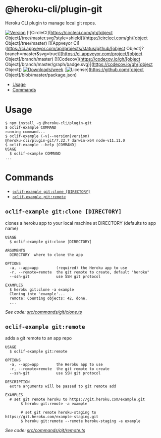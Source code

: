 @heroku-cli/plugin-git
======================

Heroku CLI plugin to manage local git repos.

[![Version](https://img.shields.io/npm/v/@heroku-cli/plugin-git.svg)](https://npmjs.org/package/@heroku-cli/plugin-git)
[![CircleCI](https://circleci.com/gh/[object Object]/tree/master.svg?style=shield)](https://circleci.com/gh/[object Object]/tree/master)
[![Appveyor CI](https://ci.appveyor.com/api/projects/status/github/[object Object]?branch=master&svg=true)](https://ci.appveyor.com/project/[object Object]/branch/master)
[![Codecov](https://codecov.io/gh/[object Object]/branch/master/graph/badge.svg)](https://codecov.io/gh/[object Object])
[![Downloads/week](https://img.shields.io/npm/dw/@heroku-cli/plugin-git.svg)](https://npmjs.org/package/@heroku-cli/plugin-git)
[![License](https://img.shields.io/npm/l/@heroku-cli/plugin-git.svg)](https://github.com/[object Object]/blob/master/package.json)

<!-- toc -->
* [Usage](#usage)
* [Commands](#commands)
<!-- tocstop -->
# Usage
<!-- usage -->
```sh-session
$ npm install -g @heroku-cli/plugin-git
$ oclif-example COMMAND
running command...
$ oclif-example (-v|--version|version)
@heroku-cli/plugin-git/7.22.7 darwin-x64 node-v11.11.0
$ oclif-example --help [COMMAND]
USAGE
  $ oclif-example COMMAND
...
```
<!-- usagestop -->
# Commands
<!-- commands -->
* [`oclif-example git:clone [DIRECTORY]`](#oclif-example-gitclone-directory)
* [`oclif-example git:remote`](#oclif-example-gitremote)

## `oclif-example git:clone [DIRECTORY]`

clones a heroku app to your local machine at DIRECTORY (defaults to app name)

```
USAGE
  $ oclif-example git:clone [DIRECTORY]

ARGUMENTS
  DIRECTORY  where to clone the app

OPTIONS
  -a, --app=app        (required) the Heroku app to use
  -r, --remote=remote  the git remote to create, default "heroku"
  --ssh-git            use SSH git protocol

EXAMPLES
  $ heroku git:clone -a example
  Cloning into 'example'...
  remote: Counting objects: 42, done.
  ...
```

_See code: [src/commands/git/clone.ts](https://github.com/heroku/cli/blob/v7.22.7/packages/git/src/commands/git/clone.ts)_

## `oclif-example git:remote`

adds a git remote to an app repo

```
USAGE
  $ oclif-example git:remote

OPTIONS
  -a, --app=app        the Heroku app to use
  -r, --remote=remote  the git remote to create
  --ssh-git            use SSH git protocol

DESCRIPTION
  extra arguments will be passed to git remote add

EXAMPLES
  # set git remote heroku to https://git.heroku.com/example.git
       $ heroku git:remote -a example

       # set git remote heroku-staging to https://git.heroku.com/example-staging.git
       $ heroku git:remote --remote heroku-staging -a example
```

_See code: [src/commands/git/remote.ts](https://github.com/heroku/cli/blob/v7.22.7/packages/git/src/commands/git/remote.ts)_
<!-- commandsstop -->
